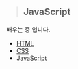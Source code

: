 >## JavaScript

배우는 중 입니다.

<ul>
  <li><a href="http://www.w3bai.com/ko/tags/default.html">HTML</a></li>
  <li><a href="https://www.w3schools.com/cssref">CSS</a></li>
  <li><a href="https://www.youtube.com/watch?v=Rd8wPTSB27M&list=PLuHgQVnccGMDTAQ0S_FYxXOi1ZJz4ikaX&index=61">JavaScript</a></li>
</ul>

